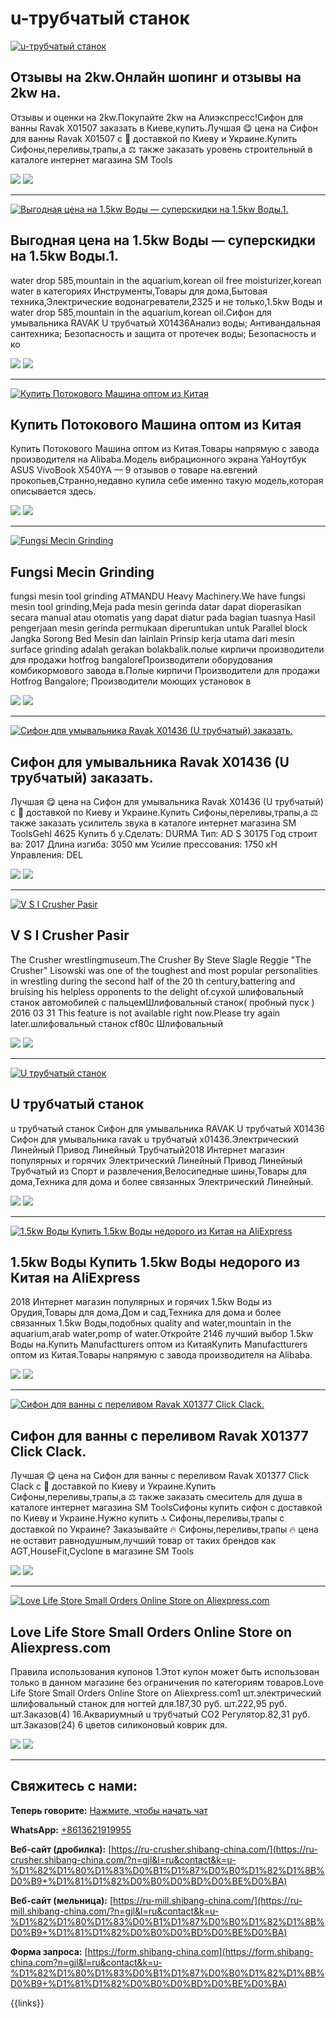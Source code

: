 # u-трубчатый станок

<a href="https://swt.shibang-china.com/?n=gjl&l=ru&img&k=u-%D1%82%D1%80%D1%83%D0%B1%D1%87%D0%B0%D1%82%D1%8B%D0%B9+%D1%81%D1%82%D0%B0%D0%BD%D0%BE%D0%BA" target="_blank">![u-трубчатый станок](http://static.shibang-china.com/all-800x300/1391.jpg)</a>

## Отзывы на 2kw.Онлайн шопинг и отзывы на 2kw на.
Отзывы и оценки на 2kw.Покупайте 2kw на Алиэкспресс!Сифон для ванны Ravak X01507 заказать в Киеве,купить.Лучшая 😋 цена на Сифон для ванны Ravak X01507 с 🚛 доставкой по Киеву и Украине.Купить Сифоны,переливы,трапы,а ⚖️ также заказать уровень строительный в каталоге интернет магазина SM Tools


<a href="https://whatsapp.shibangsoft.com/WhatsApp.php" target="_blank" title="WhatsApp">![](http://static.shibang-china.com/icon/whatsapp.png)</a> <a href="https://swt.shibang-china.com/?n=gjl&l=ru&icon&k=u-%D1%82%D1%80%D1%83%D0%B1%D1%87%D0%B0%D1%82%D1%8B%D0%B9+%D1%81%D1%82%D0%B0%D0%BD%D0%BE%D0%BA" target="_blank">![](http://static.shibang-china.com/icon/chat-ru.png)</a>

---

<a href="https://swt.shibang-china.com/?n=gjl&l=ru&img&k=u-%D1%82%D1%80%D1%83%D0%B1%D1%87%D0%B0%D1%82%D1%8B%D0%B9+%D1%81%D1%82%D0%B0%D0%BD%D0%BE%D0%BA" target="_blank">![Выгодная цена на 1.5kw Воды — суперскидки на 1.5kw Воды.1.](http://static.shibang-china.com/all-800x300/412.jpg)</a>

## Выгодная цена на 1.5kw Воды — суперскидки на 1.5kw Воды.1.
water drop 585,mountain in the aquarium,korean oil free moisturizer,korean water в категориях Инструменты,Товары для дома,Бытовая техника,Электрические водонагреватели,2325 и не только,1.5kw Воды и water drop 585,mountain in the aquarium,korean oil.Сифон для умывальника RAVAK U трубчатый X01436Анализ воды; Антивандальная сантехника; Безопасность и защита от протечек воды; Безопасность и ко


<a href="https://whatsapp.shibangsoft.com/WhatsApp.php" target="_blank" title="WhatsApp">![](http://static.shibang-china.com/icon/whatsapp.png)</a> <a href="https://swt.shibang-china.com/?n=gjl&l=ru&icon&k=u-%D1%82%D1%80%D1%83%D0%B1%D1%87%D0%B0%D1%82%D1%8B%D0%B9+%D1%81%D1%82%D0%B0%D0%BD%D0%BE%D0%BA" target="_blank">![](http://static.shibang-china.com/icon/chat-ru.png)</a>

---

<a href="https://swt.shibang-china.com/?n=gjl&l=ru&img&k=u-%D1%82%D1%80%D1%83%D0%B1%D1%87%D0%B0%D1%82%D1%8B%D0%B9+%D1%81%D1%82%D0%B0%D0%BD%D0%BE%D0%BA" target="_blank">![Купить Потокового Машина оптом из Китая](http://static.shibang-china.com/all-800x300/568.jpg)</a>

## Купить Потокового Машина оптом из Китая
Купить Потокового Машина оптом из Китая.Товары напрямую с завода производителя на Alibaba.Модель вибрационного экрана YaНоутбук ASUS VivoBook X540YA — 9 отзывов о товаре на.евгений прокопьев,Странно,недавно купила себе именно такую модель,которая описывается здесь.


<a href="https://whatsapp.shibangsoft.com/WhatsApp.php" target="_blank" title="WhatsApp">![](http://static.shibang-china.com/icon/whatsapp.png)</a> <a href="https://swt.shibang-china.com/?n=gjl&l=ru&icon&k=u-%D1%82%D1%80%D1%83%D0%B1%D1%87%D0%B0%D1%82%D1%8B%D0%B9+%D1%81%D1%82%D0%B0%D0%BD%D0%BE%D0%BA" target="_blank">![](http://static.shibang-china.com/icon/chat-ru.png)</a>

---

<a href="https://swt.shibang-china.com/?n=gjl&l=ru&img&k=u-%D1%82%D1%80%D1%83%D0%B1%D1%87%D0%B0%D1%82%D1%8B%D0%B9+%D1%81%D1%82%D0%B0%D0%BD%D0%BE%D0%BA" target="_blank">![Fungsi Mecin Grinding](http://static.shibang-china.com/all-800x300/1029.jpg)</a>

## Fungsi Mecin Grinding
fungsi mesin tool grinding ATMANDU Heavy Machinery.We have fungsi mesin tool grinding,Meja pada mesin gerinda datar dapat dioperasikan secara manual atau otomatis yang dapat diatur pada bagian tuasnya Hasil pengerjaan mesin gerinda permukaan diperuntukan untuk Parallel block Jangka Sorong Bed Mesin dan lainlain Prinsip kerja utama dari mesin surface grinding adalah gerakan bolakbalik.полые кирпичи производители для продажи hotfrog bangaloreПроизводители оборудования комбикормового завода в.Полые кирпичи Производители для продажи Hotfrog Bangalore; Производители моющих установок в


<a href="https://whatsapp.shibangsoft.com/WhatsApp.php" target="_blank" title="WhatsApp">![](http://static.shibang-china.com/icon/whatsapp.png)</a> <a href="https://swt.shibang-china.com/?n=gjl&l=ru&icon&k=u-%D1%82%D1%80%D1%83%D0%B1%D1%87%D0%B0%D1%82%D1%8B%D0%B9+%D1%81%D1%82%D0%B0%D0%BD%D0%BE%D0%BA" target="_blank">![](http://static.shibang-china.com/icon/chat-ru.png)</a>

---

<a href="https://swt.shibang-china.com/?n=gjl&l=ru&img&k=u-%D1%82%D1%80%D1%83%D0%B1%D1%87%D0%B0%D1%82%D1%8B%D0%B9+%D1%81%D1%82%D0%B0%D0%BD%D0%BE%D0%BA" target="_blank">![Сифон для умывальника Ravak X01436 (U трубчатый) заказать.](http://static.shibang-china.com/all-800x300/1468.jpg)</a>

## Сифон для умывальника Ravak X01436 (U трубчатый) заказать.
Лучшая 😋 цена на Сифон для умывальника Ravak X01436 (U трубчатый) с 🚛 доставкой по Киеву и Украине.Купить Сифоны,переливы,трапы,а ⚖️ также заказать усилитель звука в каталоге интернет магазина SM ToolsGehl 4625 Купить б у.Сделать: DURMA Тип: AD S 30175 Год строит ва: 2017 Длина изгиба: 3050 мм Усилие прессования: 1750 кН Управления: DEL


<a href="https://whatsapp.shibangsoft.com/WhatsApp.php" target="_blank" title="WhatsApp">![](http://static.shibang-china.com/icon/whatsapp.png)</a> <a href="https://swt.shibang-china.com/?n=gjl&l=ru&icon&k=u-%D1%82%D1%80%D1%83%D0%B1%D1%87%D0%B0%D1%82%D1%8B%D0%B9+%D1%81%D1%82%D0%B0%D0%BD%D0%BE%D0%BA" target="_blank">![](http://static.shibang-china.com/icon/chat-ru.png)</a>

---

<a href="https://swt.shibang-china.com/?n=gjl&l=ru&img&k=u-%D1%82%D1%80%D1%83%D0%B1%D1%87%D0%B0%D1%82%D1%8B%D0%B9+%D1%81%D1%82%D0%B0%D0%BD%D0%BE%D0%BA" target="_blank">![V S I Crusher Pasir](http://static.shibang-china.com/all-800x300/1451.jpg)</a>

## V S I Crusher Pasir
The Crusher wrestlingmuseum.The Crusher By Steve Slagle Reggie "The Crusher" Lisowski was one of the toughest and most popular personalities in wrestling during the second half of the 20 th century,battering and bruising his helpless opponents to the delight of.сухой шлифовальный станок автомобилей с пальцемШлифовальный станок( пробный пуск ) 2016 03 31 This feature is not available right now.Please try again later.шлифовальный станок cf80c Шлифовальный


<a href="https://whatsapp.shibangsoft.com/WhatsApp.php" target="_blank" title="WhatsApp">![](http://static.shibang-china.com/icon/whatsapp.png)</a> <a href="https://swt.shibang-china.com/?n=gjl&l=ru&icon&k=u-%D1%82%D1%80%D1%83%D0%B1%D1%87%D0%B0%D1%82%D1%8B%D0%B9+%D1%81%D1%82%D0%B0%D0%BD%D0%BE%D0%BA" target="_blank">![](http://static.shibang-china.com/icon/chat-ru.png)</a>

---

<a href="https://swt.shibang-china.com/?n=gjl&l=ru&img&k=u-%D1%82%D1%80%D1%83%D0%B1%D1%87%D0%B0%D1%82%D1%8B%D0%B9+%D1%81%D1%82%D0%B0%D0%BD%D0%BE%D0%BA" target="_blank">![U трубчатый станок](http://static.shibang-china.com/all-800x300/1515.jpg)</a>

## U трубчатый станок
u трубчатый станок Сифон для умывальника RAVAK U трубчатый X01436 Сифон для умывальника ravak u трубчатый x01436.Электрический Линейный Привод Линейный Трубчатый2018 Интернет магазин популярных и горячих Электрический Линейный Привод Линейный Трубчатый из Спорт и развлечения,Велосипедные шины,Товары для дома,Техника для дома и более связанных Электрический Линейный.


<a href="https://whatsapp.shibangsoft.com/WhatsApp.php" target="_blank" title="WhatsApp">![](http://static.shibang-china.com/icon/whatsapp.png)</a> <a href="https://swt.shibang-china.com/?n=gjl&l=ru&icon&k=u-%D1%82%D1%80%D1%83%D0%B1%D1%87%D0%B0%D1%82%D1%8B%D0%B9+%D1%81%D1%82%D0%B0%D0%BD%D0%BE%D0%BA" target="_blank">![](http://static.shibang-china.com/icon/chat-ru.png)</a>

---

<a href="https://swt.shibang-china.com/?n=gjl&l=ru&img&k=u-%D1%82%D1%80%D1%83%D0%B1%D1%87%D0%B0%D1%82%D1%8B%D0%B9+%D1%81%D1%82%D0%B0%D0%BD%D0%BE%D0%BA" target="_blank">![1.5kw Воды Купить 1.5kw Воды недорого из Китая на AliExpress](http://static.shibang-china.com/all-800x300/1154.jpg)</a>

## 1.5kw Воды Купить 1.5kw Воды недорого из Китая на AliExpress
2018 Интернет магазин популярных и горячих 1.5kw Воды из Орудия,Товары для дома,Дом и сад,Техника для дома и более связанных 1.5kw Воды,подобных quality and water,mountain in the aquarium,arab water,pomp of water.Откройте 2146 лучший выбор 1.5kw Воды на.Купить Manufactturers оптом из КитаяКупить Manufactturers оптом из Китая.Товары напрямую с завода производителя на Alibaba.


<a href="https://whatsapp.shibangsoft.com/WhatsApp.php" target="_blank" title="WhatsApp">![](http://static.shibang-china.com/icon/whatsapp.png)</a> <a href="https://swt.shibang-china.com/?n=gjl&l=ru&icon&k=u-%D1%82%D1%80%D1%83%D0%B1%D1%87%D0%B0%D1%82%D1%8B%D0%B9+%D1%81%D1%82%D0%B0%D0%BD%D0%BE%D0%BA" target="_blank">![](http://static.shibang-china.com/icon/chat-ru.png)</a>

---

<a href="https://swt.shibang-china.com/?n=gjl&l=ru&img&k=u-%D1%82%D1%80%D1%83%D0%B1%D1%87%D0%B0%D1%82%D1%8B%D0%B9+%D1%81%D1%82%D0%B0%D0%BD%D0%BE%D0%BA" target="_blank">![Сифон для ванны с переливом Ravak X01377 Click Clack.](http://static.shibang-china.com/all-800x300/1441.jpg)</a>

## Сифон для ванны с переливом Ravak X01377 Click Clack.
Лучшая 😋 цена на Сифон для ванны с переливом Ravak X01377 Click Clack с 🚛 доставкой по Киеву и Украине.Купить Сифоны,переливы,трапы,а ⚖️ также заказать смеситель для душа в каталоге интернет магазина SM ToolsСифоны купить сифон с доставкой по Киеву и Украине.Нужно купить 🔝 Сифоны,переливы,трапы с доставкой по Украине? Заказывайте 🔥 Сифоны,переливы,трапы 🔥 цена не оставит равнодушным,лучший товар от таких брендов как AGT,HouseFit,Cyclone в магазине SM Tools


<a href="https://whatsapp.shibangsoft.com/WhatsApp.php" target="_blank" title="WhatsApp">![](http://static.shibang-china.com/icon/whatsapp.png)</a> <a href="https://swt.shibang-china.com/?n=gjl&l=ru&icon&k=u-%D1%82%D1%80%D1%83%D0%B1%D1%87%D0%B0%D1%82%D1%8B%D0%B9+%D1%81%D1%82%D0%B0%D0%BD%D0%BE%D0%BA" target="_blank">![](http://static.shibang-china.com/icon/chat-ru.png)</a>

---

<a href="https://swt.shibang-china.com/?n=gjl&l=ru&img&k=u-%D1%82%D1%80%D1%83%D0%B1%D1%87%D0%B0%D1%82%D1%8B%D0%B9+%D1%81%D1%82%D0%B0%D0%BD%D0%BE%D0%BA" target="_blank">![Love Life Store Small Orders Online Store on Aliexpress.com](http://static.shibang-china.com/all-800x300/414.jpg)</a>

## Love Life Store Small Orders Online Store on Aliexpress.com
Правила использования купонов 1.Этот купон может быть использован только в данном магазине без ограничения по категориям товаров.Love Life Store Small Orders Online Store on Aliexpress.com1 шт.электрический шлифовальный станок для ногтей для.187,30 руб. шт.222,95 руб. шт.Заказов(4) 16.Аквариумный u трубчатый СО2 Регулятор.82,31 руб. шт.Заказов(24) 6 цветов силиконовый коврик для.


<a href="https://whatsapp.shibangsoft.com/WhatsApp.php" target="_blank" title="WhatsApp">![](http://static.shibang-china.com/icon/whatsapp.png)</a> <a href="https://swt.shibang-china.com/?n=gjl&l=ru&icon&k=u-%D1%82%D1%80%D1%83%D0%B1%D1%87%D0%B0%D1%82%D1%8B%D0%B9+%D1%81%D1%82%D0%B0%D0%BD%D0%BE%D0%BA" target="_blank">![](http://static.shibang-china.com/icon/chat-ru.png)</a>

---
## Свяжитесь с нами:

**Теперь говорите:** [Нажмите, чтобы начать чат](https://swt.shibang-china.com?n=gjl&l=ru&contact&k=u-%D1%82%D1%80%D1%83%D0%B1%D1%87%D0%B0%D1%82%D1%8B%D0%B9+%D1%81%D1%82%D0%B0%D0%BD%D0%BE%D0%BA)

**WhatsApp:**  [+8613621919955](https://whatsapp.shibangsoft.com/WhatsApp.php)

**Веб-сайт (дробилка):** [https://ru-crusher.shibang-china.com/](https://ru-crusher.shibang-china.com/?n=gjl&l=ru&contact&k=u-%D1%82%D1%80%D1%83%D0%B1%D1%87%D0%B0%D1%82%D1%8B%D0%B9+%D1%81%D1%82%D0%B0%D0%BD%D0%BE%D0%BA)

**Веб-сайт (мельница):** [https://ru-mill.shibang-china.com/](https://ru-mill.shibang-china.com/?n=gjl&l=ru&contact&k=u-%D1%82%D1%80%D1%83%D0%B1%D1%87%D0%B0%D1%82%D1%8B%D0%B9+%D1%81%D1%82%D0%B0%D0%BD%D0%BE%D0%BA)

**Форма запроса:** [https://form.shibang-china.com](https://form.shibang-china.com?n=gjl&l=ru&contact&k=u-%D1%82%D1%80%D1%83%D0%B1%D1%87%D0%B0%D1%82%D1%8B%D0%B9+%D1%81%D1%82%D0%B0%D0%BD%D0%BE%D0%BA)

{{links}}